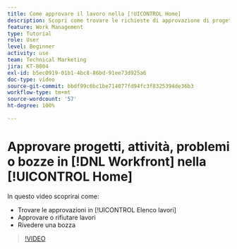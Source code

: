 ```yaml
---
title: Come approvare il lavoro nella [!UICONTROL Home]
description: Scopri come trovare le richieste di approvazione di progetti, attività, problemi e bozze in [!UICONTROL Elenco lavori], quindi approva o rifiuta il lavoro in  [!DNL  Workfront].
feature: Work Management
type: Tutorial
role: User
level: Beginner
activity: use
team: Technical Marketing
jira: KT-8804
exl-id: b5ec0919-01b1-4bc8-86bd-91ee73d925a6
doc-type: video
source-git-commit: bbdf99c6bc1be714077fd94fc3f8325394de36b3
workflow-type: tm+mt
source-wordcount: '57'
ht-degree: 100%

---
```


# Approvare progetti, attività, problemi o bozze in [!DNL Workfront] nella [!UICONTROL Home]

In questo video scoprirai come:

* Trovare le approvazioni in [!UICONTROL Elenco lavori]
* Approvare o rifiutare lavori
* Rivedere una bozza

>[!VIDEO](https://video.tv.adobe.com/v/3447915/?quality=12&learn=on&enablevpops=1&captions=ita)

<!--
learn more URLs
-->
